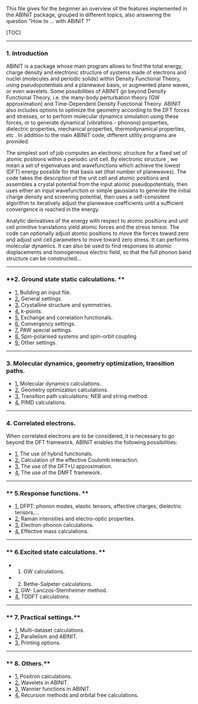 This file gives for the beginner an overview of the features implemented in
the ABINIT package, grouped in different topics, also answering the question
"How to ... with ABINIT ?"

[TOC]

* * *

### **1\. Introduction**

ABINIT is a package whose main program allows to find the total energy, charge
density and electronic structure of systems made of electrons and nuclei
(molecules and periodic solids) within Density Functional Theory, using
pseudopotentials and a planewave basis, or augmented plane waves, or even
wavelets. Some possibilities of ABINIT go beyond Density Functional Theory,
i.e. the many-body perturbation theory (GW approximation) and Time-Dependent
Density Functional Theory. ABINIT also includes options to optimize the
geometry according to the DFT forces and stresses, or to perform molecular
dynamics simulation using these forces, or to generate dynamical (vibrations -
phonons) properties, dielectric properties, mechanical properties,
thermodynamical properties, etc . In addition to the main ABINIT code,
different utility programs are provided.

The simplest sort of job computes an electronic structure for a fixed set of
atomic positions within a periodic unit cell. By electronic structure , we
mean a set of eigenvalues and wavefunctions which achieve the lowest (DFT)
energy possible for that basis set (that number of planewaves). The code takes
the description of the unit cell and atomic positions and assembles a crystal
potential from the input atomic pseudopotentials, then uses either an input
wavefunction or simple gaussians to generate the initial charge density and
screening potential, then uses a self-consistent algorithm to iteratively
adjust the planewave coefficients until a sufficient convergence is reached in
the energy.

Analytic derivatives of the energy with respect to atomic positions and unit
cell primitive translations yield atomic forces and the stress tensor. The
code can optionally adjust atomic positions to move the forces toward zero and
adjust unit cell parameters to move toward zero stress. It can performs
molecular dynamics. It can also be used to find responses to atomic
displacements and homogeneous electric field, so that the full phonon band
structure can be constructed...



* * *



### **2\. Ground state static calculations. **

* [1.](../../topics/generated_files/topic_GSintroduction.html) Building an input file. 
* [2.](../../topics/generated_files/topic_GSgeneral.html) General settings. 
* [3.](../../topics/generated_files/topic_crystal.html) Crystalline structure and symmetries. 
* [4.](../../topics/generated_files/topic_k-points.html) k-points. 
* [5.](../../topics/generated_files/topic_xc.html) Exchange and correlation functionals. 
* [6.](../../topics/generated_files/topic_convergency.html) Convergency settings. 
* [7.](../../topics/generated_files/topic_PAW.html) PAW special settings. 
* [8.](../../topics/generated_files/topic_spinpolarisation.html) Spin-polarised systems and spin-orbit coupling 
* [9.](../../topics/generated_files/topic_otherGS.html) Other settings. 



* * *



### **3\. Molecular dynamics, geometry optimization, transition paths.**

* [1.](../../topics/generated_files/topic_MolecularDynamics.html) Molecular dynamics calculations. 
* [2.](../../topics/generated_files/topic_GeoOpt.html) Geometry optimization calculations. 
* [3.](../../topics/generated_files/topic_TransPath.html) Transition path calculations: NEB and string method. 
* [4.](../../topics/generated_files/topic_PIMD.html) PIMD calculations. 



* * *



### **4\. Correlated electrons.**

When correlated electrons are to be considered, it is necessary to go beyond
the DFT framework. ABINIT enables the following possibilities:

* [1.](../../topics/generated_files/topic_Hybrids.html) The use of hybrid functionals. 
* [2.](../../topics/generated_files/topic_CRPA.html) Calculation of the effective Coulomb interaction. 
* [3.](../../topics/generated_files/topic_DFT+U.html) The use of the DFT+U approximation. 
* [4.](../../topics/generated_files/topic_DMFT.html) The use of the DMFT framework. 



* * *



### ** 5.Response functions. **

* [1.](../../topics/generated_files/topic_DFPT.html) DFPT: phonon modes, elastic tensors, effective charges, dielectric tensors,... 
* [2.](../../topics/generated_files/topic_nonlinear.html) Raman intensities and electro-optic properties. 
* [3.](../../topics/generated_files/topic_ElPhon.html) Electron-phonon calculations. 
* [4.](../../topics/generated_files/topic_EffMass.html) Effective mass calculations. 



* * *


### ** 6.Excited state calculations. **

* 1. GW calculations. 
* 2. Bethe-Salpeter calculations. 
* [3.](../../topics/generated_files/topic_GWls.html) GW- Lanczos-Sternheimer method. 
* [4.](../../topics/generated_files/topic_TDDFT.html) TDDFT calculations. 



* * *



### ** 7\. Practical settings.**

* [1.](../../topics/generated_files/topic_multidtset.html) Multi-dataset calculations. 
* [2.](../../topics/generated_files/topic_parallelism.html) Parallelism and ABINIT. 
* [3.](../../topics/generated_files/topic_printing.html) Printing options. 

* * *



### ** 8\. Others.**

* [1.](../../topics/generated_files/topic_positron.html) Positron calculations. 
* [2.](../../topics/generated_files/topic_Wavelets.html) Wavelets in ABINIT. 
* [3.](../../topics/generated_files/topic_Wannier.html) Wannier functions in ABINIT. 
* [4.](../../topics/generated_files/topic_recursion.html) Recursion methods and orbital free calculations. 


